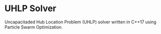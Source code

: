 # UHLP Solver

Uncapacitaded Hub Location Problem (UHLP) solver written in C++17 using Particle Swarm Optimization.
